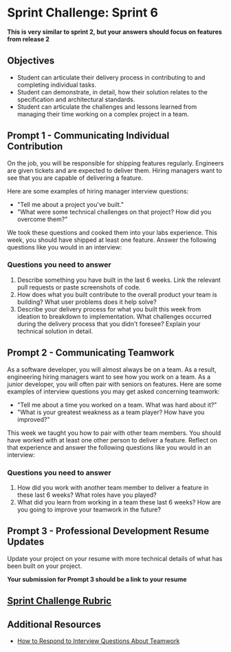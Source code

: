 # Sprint Challenge: Sprint 6

**This is very similar to sprint 2, but your answers should focus on features from release 2**



## Objectives

- Student can articulate their delivery process in contributing to and completing individual tasks.
- Student can demonstrate, in detail, how their solution relates to the specification and architectural standards.
- Student can articulate the challenges and lessons learned from managing their time working on a complex project in a team.

## Prompt 1 - Communicating Individual Contribution

On the job, you will be responsible for shipping features regularly. Engineers are given tickets and are expected to deliver them. Hiring managers want to see that you are capable of delivering a feature.

Here are some examples of hiring manager interview questions:

- "Tell me about a project you've built."
- "What were some technical challenges on that project? How did you overcome them?"

We took these questions and cooked them into your labs experience. This week, you should have shipped at least one feature. Answer the following questions like you would in an interview:

### Questions you need to answer

1. Describe something you have built in the last 6 weeks. Link the relevant pull requests or paste screenshots of code. 
2. How does what you built contribute to the overall product your team is building? What user problems does it help solve?
3. Describe your delivery process for what you built this week from ideation to breakdown to implementation. What challenges occurred during the delivery process that you didn't foresee? Explain your technical solution in detail.

## Prompt 2 - Communicating Teamwork

As a software developer, you will almost always be on a team. As a result, engineering hiring managers want to see how you work on a team. As a junior developer, you will often pair with seniors on features. Here are some examples of interview questions you may get asked concerning teamwork:

- "Tell me about a time you worked on a team. What was hard about it?"
- "What is your greatest weakness as a team player? How have you improved?"

This week we taught you how to pair with other team members. You should have worked with at least one other person to deliver a feature. Reflect on that experience and answer the following questions like you would in an interview:

### Questions you need to answer

1. How did you work with another team member to deliver a feature in these last 6 weeks? What roles have you played?
2. What did you learn from working in a team these last 6 weeks? How are you going to improve your teamwork in the future?

## Prompt 3 - Professional Development Resume Updates

Update your project on your resume with more technical details of what has been built on your project.

**Your submission for Prompt 3 should be a link to your resume**

## [Sprint Challenge Rubric](https://www.notion.so/1f9fa8ec9c4b4453a3fb21b60cc5352c)

## Additional Resources

- [How to Respond to Interview Questions About Teamwork](https://www.thebalancecareers.com/how-to-respond-to-interview-questions-about-teamwork-2061100)
